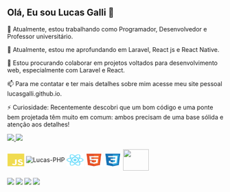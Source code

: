 ## Olá, Eu sou Lucas Galli 👋

🔭 Atualmente, estou trabalhando como Programador, Desenvolvedor e Professor universitário.

🌱 Atualmente, estou me aprofundando em Laravel, React js e React Native.

👯 Estou procurando colaborar em projetos voltados para desenvolvimento web, especialmente com Laravel e React.

📫 Para me contatar e ter mais detalhes sobre mim acesse meu site pessoal lucasgalli.github.io.

⚡ Curiosidade:
Recentemente descobri que um bom código e uma ponte bem projetada têm muito em comum: ambos precisam de uma base sólida e atenção aos detalhes!
<br/>
<div>
  <a href="https://github.com/lucasgalli">
    <img height="180em" src="https://github-readme-stats.vercel.app/api?username=lucasgalli&show_icons=true&theme=prussian&include_all_commit=true&count_private=true">
    <img height="180em" src="https://github-readme-stats.vercel.app/api/top-langs/?username=lucasgalli&layout=compact&langs_count=16&theme=prussian&count_private=true">
  </a>
</div>

<div style="display: inline_block"><br>
  <img align="center" alt="Rafa-Js" height="30" width="40" src="https://raw.githubusercontent.com/devicons/devicon/master/icons/javascript/javascript-plain.svg">
  <img align="center" alt="Lucas-PHP" height="50" width="60" src="https://cdn.jsdelivr.net/gh/devicons/devicon@latest/icons/php/php-original.svg" />
  <img align="center" alt="Lucas-React" height="30" width="40" src="https://raw.githubusercontent.com/devicons/devicon/master/icons/react/react-original.svg">
  <img align="center" alt="Lucas-HTML" height="30" width="40" src="https://raw.githubusercontent.com/devicons/devicon/master/icons/html5/html5-original.svg">
  <img align="center" alt="Lucas-CSS" height="30" width="40" src="https://raw.githubusercontent.com/devicons/devicon/master/icons/css3/css3-original.svg">
  <img align="center" height="50" width="60" src="https://cdn.jsdelivr.net/gh/devicons/devicon@latest/icons/mysql/mysql-original-wordmark.svg" />
  <!--img align="center" alt="Lucas-C++" height="30" width="40" src="https://cdn.jsdelivr.net/gh/devicons/devicon@latest/icons/cplusplus/cplusplus-original.svg" /-->
</div>
<br/>
<div> 
  <a href="https://www.youtube.com/@LucasGalli" target="_blank"><img src="https://img.shields.io/badge/YouTube-FF0000?style=for-the-badge&logo=youtube&logoColor=white" target="_blank"></a>
  <a href="https://www.instagram.com/mr.galli/" target="_blank"><img src="https://img.shields.io/badge/-Instagram-%23E4405F?style=for-the-badge&logo=instagram&logoColor=white" target="_blank"></a>
  <a href = "mailto:lucasgalli.tsi@gmail.com"><img src="https://img.shields.io/badge/-Gmail-%23333?style=for-the-badge&logo=gmail&logoColor=white" target="_blank"></a>
  <a href="https://www.linkedin.com/in/mrgalli" target="_blank"><img src="https://img.shields.io/badge/-LinkedIn-%230077B5?style=for-the-badge&logo=linkedin&logoColor=white" target="_blank"></a>  
</div>
